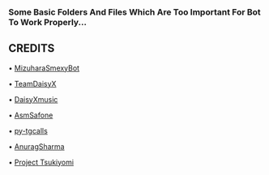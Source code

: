 ### Some Basic Folders And Files Which Are Too Important For Bot To Work Properly... 
  
  
  ## CREDITS
  
 • [MizuharaSmexyBot](https://github.com/AnuragSharma080/MizuharaSmexyBot)

 • [TeamDaisyX](https://github.com/TeamDaisyX)
 
 • [DaisyXmusic](https://github.com/TeamDaisyX/DaisyXMusic)
 
 • [AsmSafone](https://github.com/AsmSafone)
 
 • [py-tgcalls](https://github.com/MarshalX/tgcalls)
 
 • [AnuragSharma](https://github.com/AnuragSharma080)

 • [Project Tsukiyomi](https://t.me/project_tsukiyomi)
